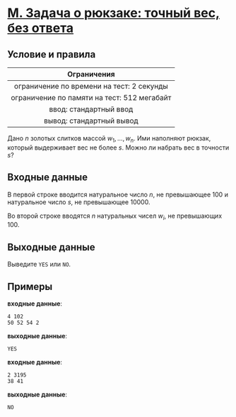 # [M. Задача о рюкзаке: точный вес, без ответа](M.java)

## Условие и правила

| Ограничения                                   |
|:---------------------------------------------:|
| ограничение по времени на тест: 2 секунды     |
| ограничение по памяти на тест: 512 мегабайт   |
| ввод: стандартный ввод                        |
| вывод: стандартный вывод                      |

Дано $n$ золотых слитков массой $w_{1}, \ldots, w_{n}$. Ими наполняют рюкзак, который выдерживает вес не более $s$. Можно ли набрать вес в точности $s$?

## Входные данные

В первой строке вводится натуральное число $n$, не превышающее $100$ и натуральное число $s$, не превышающее $10000$.

Во второй строке вводятся $n$ натуральных чисел $w_{i}$, не превышающих $100$.

## Выходные данные

Выведите `YES` или `NO`.

## Примеры

**входные данные**:

```text
4 102
50 52 54 2
```

**выходные данные**:

```text
YES
```

**входные данные**:

```text
2 3195
38 41
```

**выходные данные**:

```text
NO
```
